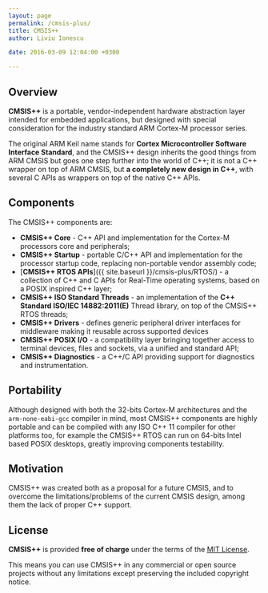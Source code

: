 ```yaml
---
layout: page
permalink: /cmsis-plus/
title: CMSIS++
author: Liviu Ionescu

date: 2016-03-09 12:04:00 +0300

---
```


## Overview

**CMSIS++** is a portable, vendor-independent hardware abstraction layer intended for embedded applications, but designed with special consideration for the industry standard ARM Cortex-M processor series.

The original ARM Keil name stands for **Cortex Microcontroller Software Interface Standard**, and the CMSIS++ design inherits the good things from ARM CMSIS but goes one step further into the world of C++; it is not a C++ wrapper on top of ARM CMSIS, but **a completely new design in C++**, with several C APIs as wrappers on top of the native C++ APIs.


## Components

The CMSIS++ components are:

* **CMSIS++ Core** - C++ API and implementation for the Cortex-M processors core and peripherals;
* **CMSIS++ Startup** - portable C/C++ API and implementation for the processor startup code, replacing non-portable vendor assembly code;
* [**CMSIS++ RTOS APIs**]({{ site.baseurl }}/cmsis-plus/RTOS/) - a collection of C++ and C APIs for Real-Time operating systems, based on a POSIX inspired C++ layer;
* **CMSIS++ ISO Standard Threads** - an implementation of the **C++ Standard ISO/IEC 14882:2011(E)** Thread library, on top of the CMSIS++ RTOS threads;
* **CMSIS++ Drivers** - defines generic peripheral driver interfaces for middleware making it reusable across supported devices
* **CMSIS++ POSIX I/O** - a compatibility layer bringing together access to terminal devices, files and sockets, via a unified and standard API;
* **CMSIS++ Diagnostics** - a C++/C API providing support for diagnostics and instrumentation.

## Portability

Although designed with both the 32-bits Cortex-M architectures and the `arm-none-eabi-gcc` compiler in mind, most CMSIS++ components are highly portable and can be compiled with any ISO C++ 11 compiler for other platforms too, for example the CMSIS++ RTOS can run on 64-bits Intel based POSIX desktops, greatly improving components testability.

## Motivation

CMSIS++ was created both as a proposal for a future CMSIS, and to overcome the limitations/problems of the current CMSIS design, among them the lack of proper C++ support.

## License

**CMSIS++** is provided **free of charge** under the terms of the [MIT License](https://opensource.org/licenses/MIT).

This means you can use CMSIS++ in any commercial or open source projects without any limitations except preserving the included copyright notice.
